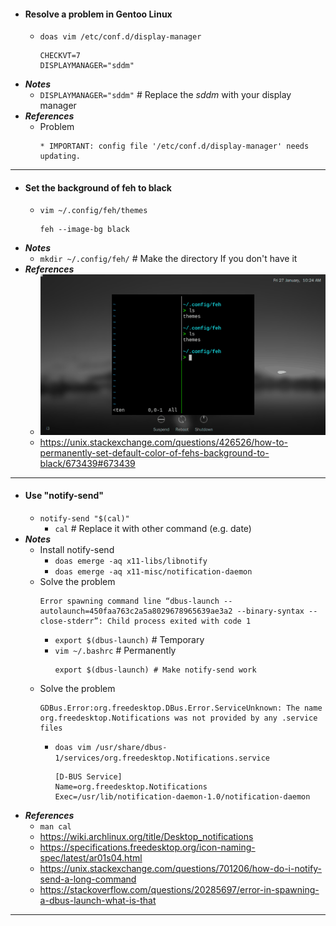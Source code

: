 - #### Resolve a problem in Gentoo Linux
    - `doas vim /etc/conf.d/display-manager`
      ```
      CHECKVT=7
      DISPLAYMANAGER="sddm"
      ```
- ***Notes***
    - `DISPLAYMANAGER="sddm"` # Replace the *sddm* with your display manager
- ***References***
    - Problem
      ```
      * IMPORTANT: config file '/etc/conf.d/display-manager' needs updating.
      ```
- ---
- #### Set the background of feh to black
    - `vim ~/.config/feh/themes`
      ```
      feh --image-bg black
      ```
- ***Notes***
    - `mkdir ~/.config/feh/` # Make the directory If you don't have it
- ***References***
    - ![2023-01-27_18:14:43.gif](../assets/2023-01-27_18:14:43.gif)
    - https://unix.stackexchange.com/questions/426526/how-to-permanently-set-default-color-of-fehs-background-to-black/673439#673439
- ---
- #### Use "notify-send"
    - `notify-send "$(cal)"`
        - `cal` # Replace it with other command (e.g. date)
- ***Notes***
    - Install notify-send
        - `doas emerge -aq x11-libs/libnotify`
        - `doas emerge -aq x11-misc/notification-daemon`
    - Solve the problem
      ```
      Error spawning command line “dbus-launch --autolaunch=450faa763c2a5a8029678965639ae3a2 --binary-syntax --close-stderr”: Child process exited with code 1
      ```
        - `export $(dbus-launch)` # Temporary
        - `vim ~/.bashrc` # Permanently
          ```
          export $(dbus-launch) # Make notify-send work
          ```
    - Solve the problem
      ```
      GDBus.Error:org.freedesktop.DBus.Error.ServiceUnknown: The name org.freedesktop.Notifications was not provided by any .service files
      ```
        - `doas vim /usr/share/dbus-1/services/org.freedesktop.Notifications.service`
          ```
          [D-BUS Service]
          Name=org.freedesktop.Notifications
          Exec=/usr/lib/notification-daemon-1.0/notification-daemon
          ```
- ***References***
    - `man cal`
    - https://wiki.archlinux.org/title/Desktop_notifications
    - https://specifications.freedesktop.org/icon-naming-spec/latest/ar01s04.html
    - https://unix.stackexchange.com/questions/701206/how-do-i-notify-send-a-long-command
    - https://stackoverflow.com/questions/20285697/error-in-spawning-a-dbus-launch-what-is-that
- ---

